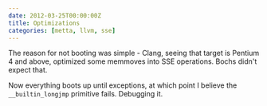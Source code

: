 ```yaml
---
date: 2012-03-25T00:00:00Z
title: Optimizations
categories: [metta, llvm, sse]
---
```

The reason for not booting was simple - Clang, seeing that target is Pentium 4 and above, optimized some memmoves into SSE operations. Bochs didn't expect that.

Now everything boots up until exceptions, at which point I believe the `__builtin_longjmp` primitive fails. Debugging it.
